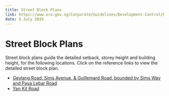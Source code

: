 ```yaml
---
title: Street Block Plans
link: https://www.ura.gov.sg/Corporate/Guidelines/Development-Control/Non-Residential/SR/Street-Block-Plans
date: 5 July 2019
---
```


# Street Block Plans

Street block plans guide the detailed setback, storey height and building height, for the following locations. Click on the reference links to view the detailed street block plan.

- [Geylang Road, Sims Avenue, & Guillemard Road, bounded by Sims Way and Paya Lebar Road](https://www.ura.gov.sg/-/media/Corporate/Guidelines/Development-control/Street-Block-Plans/GUDG.pdf)
- [Yan Kit Road](https://www.ura.gov.sg/-/media/Corporate/Guidelines/Development-control/Street-Block-Plans/Yan-Kit-Road.pdf)
